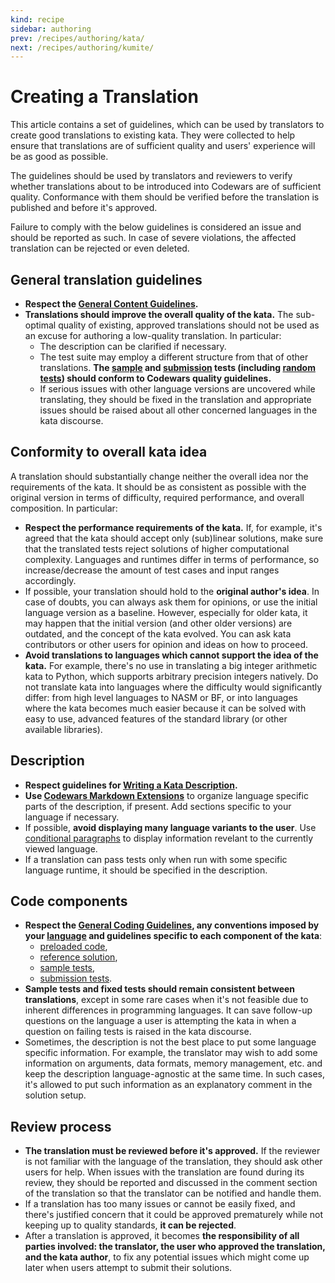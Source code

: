 ```yaml
---
kind: recipe
sidebar: authoring
prev: /recipes/authoring/kata/
next: /recipes/authoring/kumite/
---
```


# Creating a Translation

This article contains a set of guidelines, which can be used by translators to create good translations to existing kata. They were collected to help ensure that translations are of sufficient quality and users' experience will be as good as possible.

The guidelines should be used by translators and reviewers to verify whether translations about to be introduced into Codewars are of sufficient quality. Conformance with them should be verified before the translation is published and before it's approved.

Failure to comply with the below guidelines is considered an issue and should be reported as such. In case of severe violations, the affected translation can be rejected or even deleted.

## General translation guidelines

- **Respect the [General Content Guidelines](/recipes/authoring/general/).**
- **Translations should improve the overall quality of the kata.** The sub-optimal quality of existing, approved translations should not be used as an excuse for authoring a low-quality translation. In particular:
  - The description can be clarified if necessary.
  - The test suite may employ a different structure from that of other translations. **The [sample](/recipes/authoring/kata-snippets/sample-tests/) and [submission](/recipes/authoring/kata-snippets/full-tests/) tests (including [random tests](/recipes/authoring/kata-snippets/full-tests/#random-tests)) should conform to Codewars quality guidelines.**
  - If serious issues with other language versions are uncovered while translating, they should be fixed in the translation and appropriate issues should be raised about all other concerned languages in the kata discourse.


## Conformity to overall kata idea

A translation should substantially change neither the overall idea nor the requirements of the kata. It should be as consistent as possible with the original version in terms of difficulty, required performance, and overall composition. In particular:

- **Respect the performance requirements of the kata.** If, for example, it's agreed that the kata should accept only (sub)linear solutions, make sure that the translated tests reject solutions of higher computational complexity. Languages and runtimes differ in terms of performance, so increase/decrease the amount of test cases and input ranges accordingly.
- If possible, your translation should hold to the **original author's idea**. In case of doubts, you can always ask them for opinions, or use the initial language version as a baseline. However, especially for older kata, it may happen that the initial version (and other older versions) are outdated, and the concept of the kata evolved. You can ask kata contributors or other users for opinion and ideas on how to proceed.
- **Avoid translations to languages which cannot support the idea of the kata.** For example, there's no use in translating a big integer arithmetic kata to Python, which supports arbitrary precision integers natively. Do not translate kata into languages where the difficulty would significantly differ: from high level languages to NASM or BF, or into languages where the kata becomes much easier because it can be solved with easy to use, advanced features of the standard library (or other available libraries).


## Description

- **Respect guidelines for [Writing a Kata Description](/recipes/authoring/kata-snippets/description/).**
- **Use [Codewars Markdown Extensions](/references/markdown/extensions/#sequential-code-blocks)** to organize language specific parts of the description, if present. Add sections specific to your language if necessary.
- If possible, **avoid displaying many language variants to the user**. Use [conditional paragraphs](references/markdown/extensions/#conditional-rendering) to display information revelant to the currently viewed language.
- If a translation can pass tests only when run with some specific language runtime, it should be specified in the description.


## Code components

- **Respect the [General Coding Guidelines](/recipes/authoring/kata-snippets/coding-general/), any conventions imposed by your [language](/languages/) and guidelines specific to each component of the kata**:
  - [preloaded code](/recipes/authoring/kata-snippets/preloaded/),
  - [reference solution](/recipes/authoring/kata-snippets/reference-solution/),
  - [sample tests](/recipes/authoring/kata-snippets/sample-tests/),
  - [submission tests](/recipes/authoring/kata-snippets/full-tests/).
- **Sample tests and fixed tests should remain consistent between translations**, except in some rare cases when it's not feasible due to inherent differences in programming languages. It can save follow-up questions on the language a user is attempting the kata in when a question on failing tests is raised in the kata discourse.
- Sometimes, the description is not the best place to put some language specific information. For example, the translator may wish to add some information on arguments, data formats, memory management, etc. and keep the description language-agnostic at the same time. In such cases, it's allowed to put such information as an explanatory comment in the solution setup.


## Review process

- **The translation must be reviewed before it's approved.** If the reviewer is not familiar with the language of the translation, they should ask other users for help.
When issues with the translation are found during its review, they should be reported and discussed in the comment section of the translation so that the translator can be notified and handle them.
- If a translation has too many issues or cannot be easily fixed, and there's justified concern that it could be approved prematurely while not keeping up to quality standards, **it can be rejected**.
- After a translation is approved, it becomes **the responsibility of all parties involved: the translator, the user who approved the translation, and the kata author**, to fix any potential issues which might come up later when users attempt to submit their solutions.
